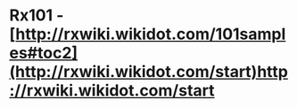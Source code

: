 # Rx101 - [http://rxwiki.wikidot.com/101samples#toc2](http://rxwiki.wikidot.com/start)http://rxwiki.wikidot.com/start
